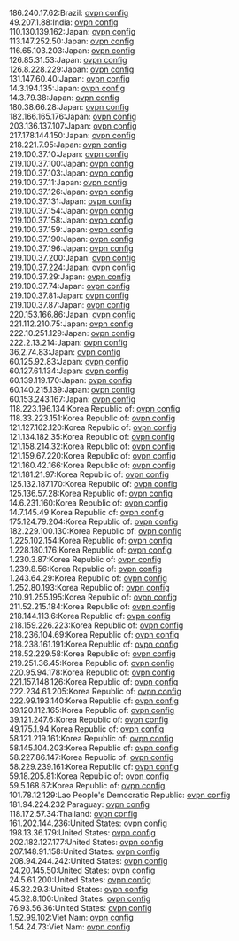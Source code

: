 186.240.17.62:Brazil: [ovpn config](vpn/186_240_17_62.ovpn)  
49.207.1.88:India: [ovpn config](vpn/49_207_1_88.ovpn)  
110.130.139.162:Japan: [ovpn config](vpn/110_130_139_162.ovpn)  
113.147.252.50:Japan: [ovpn config](vpn/113_147_252_50.ovpn)  
116.65.103.203:Japan: [ovpn config](vpn/116_65_103_203.ovpn)  
126.85.31.53:Japan: [ovpn config](vpn/126_85_31_53.ovpn)  
126.8.228.229:Japan: [ovpn config](vpn/126_8_228_229.ovpn)  
131.147.60.40:Japan: [ovpn config](vpn/131_147_60_40.ovpn)  
14.3.194.135:Japan: [ovpn config](vpn/14_3_194_135.ovpn)  
14.3.79.38:Japan: [ovpn config](vpn/14_3_79_38.ovpn)  
180.38.66.28:Japan: [ovpn config](vpn/180_38_66_28.ovpn)  
182.166.165.176:Japan: [ovpn config](vpn/182_166_165_176.ovpn)  
203.136.137.107:Japan: [ovpn config](vpn/203_136_137_107.ovpn)  
217.178.144.150:Japan: [ovpn config](vpn/217_178_144_150.ovpn)  
218.221.7.95:Japan: [ovpn config](vpn/218_221_7_95.ovpn)  
219.100.37.10:Japan: [ovpn config](vpn/219_100_37_10.ovpn)  
219.100.37.100:Japan: [ovpn config](vpn/219_100_37_100.ovpn)  
219.100.37.103:Japan: [ovpn config](vpn/219_100_37_103.ovpn)  
219.100.37.11:Japan: [ovpn config](vpn/219_100_37_11.ovpn)  
219.100.37.126:Japan: [ovpn config](vpn/219_100_37_126.ovpn)  
219.100.37.131:Japan: [ovpn config](vpn/219_100_37_131.ovpn)  
219.100.37.154:Japan: [ovpn config](vpn/219_100_37_154.ovpn)  
219.100.37.158:Japan: [ovpn config](vpn/219_100_37_158.ovpn)  
219.100.37.159:Japan: [ovpn config](vpn/219_100_37_159.ovpn)  
219.100.37.190:Japan: [ovpn config](vpn/219_100_37_190.ovpn)  
219.100.37.196:Japan: [ovpn config](vpn/219_100_37_196.ovpn)  
219.100.37.200:Japan: [ovpn config](vpn/219_100_37_200.ovpn)  
219.100.37.224:Japan: [ovpn config](vpn/219_100_37_224.ovpn)  
219.100.37.29:Japan: [ovpn config](vpn/219_100_37_29.ovpn)  
219.100.37.74:Japan: [ovpn config](vpn/219_100_37_74.ovpn)  
219.100.37.81:Japan: [ovpn config](vpn/219_100_37_81.ovpn)  
219.100.37.87:Japan: [ovpn config](vpn/219_100_37_87.ovpn)  
220.153.166.86:Japan: [ovpn config](vpn/220_153_166_86.ovpn)  
221.112.210.75:Japan: [ovpn config](vpn/221_112_210_75.ovpn)  
222.10.251.129:Japan: [ovpn config](vpn/222_10_251_129.ovpn)  
222.2.13.214:Japan: [ovpn config](vpn/222_2_13_214.ovpn)  
36.2.74.83:Japan: [ovpn config](vpn/36_2_74_83.ovpn)  
60.125.92.83:Japan: [ovpn config](vpn/60_125_92_83.ovpn)  
60.127.61.134:Japan: [ovpn config](vpn/60_127_61_134.ovpn)  
60.139.119.170:Japan: [ovpn config](vpn/60_139_119_170.ovpn)  
60.140.215.139:Japan: [ovpn config](vpn/60_140_215_139.ovpn)  
60.153.243.167:Japan: [ovpn config](vpn/60_153_243_167.ovpn)  
118.223.196.134:Korea Republic of: [ovpn config](vpn/118_223_196_134.ovpn)  
118.33.223.151:Korea Republic of: [ovpn config](vpn/118_33_223_151.ovpn)  
121.127.162.120:Korea Republic of: [ovpn config](vpn/121_127_162_120.ovpn)  
121.134.182.35:Korea Republic of: [ovpn config](vpn/121_134_182_35.ovpn)  
121.158.214.32:Korea Republic of: [ovpn config](vpn/121_158_214_32.ovpn)  
121.159.67.220:Korea Republic of: [ovpn config](vpn/121_159_67_220.ovpn)  
121.160.42.166:Korea Republic of: [ovpn config](vpn/121_160_42_166.ovpn)  
121.181.21.97:Korea Republic of: [ovpn config](vpn/121_181_21_97.ovpn)  
125.132.187.170:Korea Republic of: [ovpn config](vpn/125_132_187_170.ovpn)  
125.136.57.28:Korea Republic of: [ovpn config](vpn/125_136_57_28.ovpn)  
14.6.231.160:Korea Republic of: [ovpn config](vpn/14_6_231_160.ovpn)  
14.7.145.49:Korea Republic of: [ovpn config](vpn/14_7_145_49.ovpn)  
175.124.79.204:Korea Republic of: [ovpn config](vpn/175_124_79_204.ovpn)  
182.229.100.130:Korea Republic of: [ovpn config](vpn/182_229_100_130.ovpn)  
1.225.102.154:Korea Republic of: [ovpn config](vpn/1_225_102_154.ovpn)  
1.228.180.176:Korea Republic of: [ovpn config](vpn/1_228_180_176.ovpn)  
1.230.3.87:Korea Republic of: [ovpn config](vpn/1_230_3_87.ovpn)  
1.239.8.56:Korea Republic of: [ovpn config](vpn/1_239_8_56.ovpn)  
1.243.64.29:Korea Republic of: [ovpn config](vpn/1_243_64_29.ovpn)  
1.252.80.193:Korea Republic of: [ovpn config](vpn/1_252_80_193.ovpn)  
210.91.255.195:Korea Republic of: [ovpn config](vpn/210_91_255_195.ovpn)  
211.52.215.184:Korea Republic of: [ovpn config](vpn/211_52_215_184.ovpn)  
218.144.113.6:Korea Republic of: [ovpn config](vpn/218_144_113_6.ovpn)  
218.159.226.223:Korea Republic of: [ovpn config](vpn/218_159_226_223.ovpn)  
218.236.104.69:Korea Republic of: [ovpn config](vpn/218_236_104_69.ovpn)  
218.238.161.191:Korea Republic of: [ovpn config](vpn/218_238_161_191.ovpn)  
218.52.229.58:Korea Republic of: [ovpn config](vpn/218_52_229_58.ovpn)  
219.251.36.45:Korea Republic of: [ovpn config](vpn/219_251_36_45.ovpn)  
220.95.94.178:Korea Republic of: [ovpn config](vpn/220_95_94_178.ovpn)  
221.157.148.126:Korea Republic of: [ovpn config](vpn/221_157_148_126.ovpn)  
222.234.61.205:Korea Republic of: [ovpn config](vpn/222_234_61_205.ovpn)  
222.99.193.140:Korea Republic of: [ovpn config](vpn/222_99_193_140.ovpn)  
39.120.112.165:Korea Republic of: [ovpn config](vpn/39_120_112_165.ovpn)  
39.121.247.6:Korea Republic of: [ovpn config](vpn/39_121_247_6.ovpn)  
49.175.1.94:Korea Republic of: [ovpn config](vpn/49_175_1_94.ovpn)  
58.121.219.161:Korea Republic of: [ovpn config](vpn/58_121_219_161.ovpn)  
58.145.104.203:Korea Republic of: [ovpn config](vpn/58_145_104_203.ovpn)  
58.227.86.147:Korea Republic of: [ovpn config](vpn/58_227_86_147.ovpn)  
58.229.239.161:Korea Republic of: [ovpn config](vpn/58_229_239_161.ovpn)  
59.18.205.81:Korea Republic of: [ovpn config](vpn/59_18_205_81.ovpn)  
59.5.168.67:Korea Republic of: [ovpn config](vpn/59_5_168_67.ovpn)  
101.78.12.129:Lao People's Democratic Republic: [ovpn config](vpn/101_78_12_129.ovpn)  
181.94.224.232:Paraguay: [ovpn config](vpn/181_94_224_232.ovpn)  
118.172.57.34:Thailand: [ovpn config](vpn/118_172_57_34.ovpn)  
161.202.144.236:United States: [ovpn config](vpn/161_202_144_236.ovpn)  
198.13.36.179:United States: [ovpn config](vpn/198_13_36_179.ovpn)  
202.182.127.177:United States: [ovpn config](vpn/202_182_127_177.ovpn)  
207.148.91.158:United States: [ovpn config](vpn/207_148_91_158.ovpn)  
208.94.244.242:United States: [ovpn config](vpn/208_94_244_242.ovpn)  
24.20.145.50:United States: [ovpn config](vpn/24_20_145_50.ovpn)  
24.5.61.200:United States: [ovpn config](vpn/24_5_61_200.ovpn)  
45.32.29.3:United States: [ovpn config](vpn/45_32_29_3.ovpn)  
45.32.8.100:United States: [ovpn config](vpn/45_32_8_100.ovpn)  
76.93.56.36:United States: [ovpn config](vpn/76_93_56_36.ovpn)  
1.52.99.102:Viet Nam: [ovpn config](vpn/1_52_99_102.ovpn)  
1.54.24.73:Viet Nam: [ovpn config](vpn/1_54_24_73.ovpn)  
